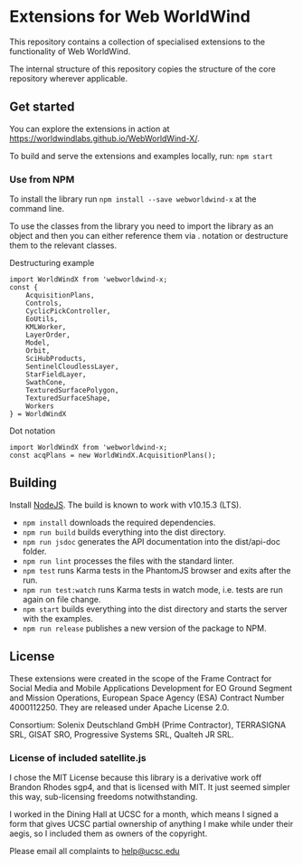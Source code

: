 # Extensions for Web WorldWind

This repository contains a collection of specialised extensions to the functionality of Web WorldWind.

The internal structure of this repository copies the structure of the core repository wherever applicable.

## Get started

You can explore the extensions in action at https://worldwindlabs.github.io/WebWorldWind-X/.

To build and serve the extensions and examples locally, run: `npm start`

### Use from NPM

To install the library run `npm install --save webworldwind-x` at the command line.

To use the classes from the library you need to import the library as an object and then you can either reference them 
via . notation or destructure them to the relevant classes.

Destructuring example

``` 
import WorldWindX from 'webworldwind-x;
const {
    AcquisitionPlans,
    Controls,
    CyclicPickController,
    EoUtils,
    KMLWorker,
    LayerOrder,
    Model,
    Orbit,
    SciHubProducts,
    SentinelCloudlessLayer,
    StarFieldLayer,
    SwathCone,
    TexturedSurfacePolygon,
    TexturedSurfaceShape,
    Workers
} = WorldWindX
```

Dot notation

``` 
import WorldWindX from 'webworldwind-x;
const acqPlans = new WorldWindX.AcquisitionPlans();
```

## Building

Install [NodeJS](https://nodejs.org/en/). The build is known to work with v10.15.3 (LTS).

- `npm install` downloads the required dependencies.
- `npm run build` builds everything into the dist directory.
- `npm run jsdoc` generates the API documentation into the dist/api-doc folder.
- `npm run lint` processes the files with the standard linter.
- `npm test` runs Karma tests in the PhantomJS browser and exits after the run.
- `npm run test:watch` runs Karma tests in watch mode, i.e. tests are run again on file change.
- `npm start` builds everything into the dist directory and starts the server with the examples.
- `npm run release` publishes a new version of the package to NPM.

## License

These extensions were created in the scope of the Frame Contract for Social Media and Mobile Applications Development for EO Ground Segment and Mission Operations, European Space Agency (ESA) Contract Number 4000112250.
They are released under Apache License 2.0.

Consortium: Solenix Deutschland GmbH (Prime Contractor), TERRASIGNA SRL, GISAT SRO, Progressive Systems SRL, Qualteh JR SRL.

### License of included satellite.js

I chose the MIT License because this library is a derivative work off Brandon Rhodes sgp4, and that is licensed with MIT. It just seemed simpler this way, sub-licensing freedoms notwithstanding.

I worked in the Dining Hall at UCSC for a month, which means I signed a form that gives UCSC partial ownership of anything I make while under their aegis, so I included them as owners of the copyright.

Please email all complaints to help@ucsc.edu 
